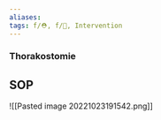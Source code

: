 ```yaml
---
aliases: 
tags: f/⛑️, f/🔪, Intervention
---
```

### Thorakostomie

## SOP
![[Pasted image 20221023191542.png]]